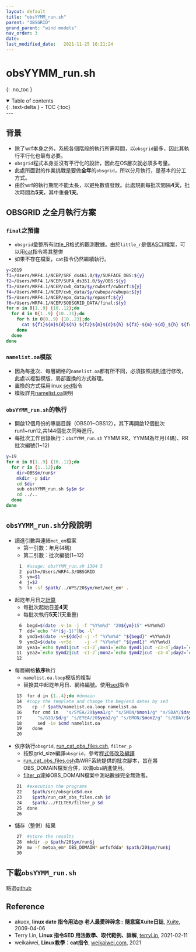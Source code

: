 ```yaml
---
layout: default
title: "obsYYMM_run.sh"
parent: "OBSGRID"
grand_parent: "wind models"
nav_order: 3
date:               
last_modified_date:   2021-11-25 16:21:24
---
```


# obsYYMM_run.sh

{: .no_toc }

<details open markdown="block">
  <summary>
    Table of contents
  </summary>
  {: .text-delta }
- TOC
{:toc}
</details>
---

## 背景
- 除了wrf本身之外，系統各個階段的執行所需時間，以`obsgrid`最多，因此其執行平行化也最有必要。
- `obsgrid`程式本身並沒有平行化的設計，因此在OS層次就必須多考量。
- 此處所面對的作業挑戰是要做**全年**的`obsgrid`，所以分月執行，是基本的分工方式。
- 由於wrf的執行期間不能太長，以避免數值發散。此處規劃每批次間隔**4天**，批次時間為**5天**，其中重疊**1天**。

## OBSGRID 之全月執行方案

### `final`之預備
- `obsgrid`彙整所有[little_R](https://www2.mmm.ucar.edu/wrf/users/wrfda/OnlineTutorial/Help/littler.html)格式的觀測數據。由於`little_r`是個[ASCII](https://zh.wikipedia.org/wiki/ASCII)檔案，可以用[cat](https://weikaiwei.com/linux/cat-command/)指令將其整併
- 如果不存在檔案，`cat`指令仍然繼續執行。

```bash
y=2019
f1=/Users/WRF4.1/NCEP/SRF_ds461.0/$y/SURFACE_OBS:${y}
f2=/Users/WRF4.1/NCEP/SUPA_ds351.0/$y/OBS:${y}
f3=/Users/WRF4.1/NCEP/cwb_data/$y/cwbsrf/cwbsrf:${y}
f4=/Users/WRF4.1/NCEP/cwb_data/$y/cwbupa/cwbupa:${y}
f5=/Users/WRF4.1/NCEP/epa_data/$y/epasrf:${y}
f6=/Users/WRF4.1/NCEP/SOBSGRID_DATA/final:${y}
for m in 0{1..9} {10..12};do
  for d in 0{1..9} {10..31};do
    for h in 0{0..9} {10..23};do
      cat ${f1}${m}${d}${h} ${f2}${m}${d}${h} ${f3}-${m}-${d}_${h} ${f4}-${m}-${d}_${h} ${f5}-${m}-${d}_${h} > ${f6}-${m}-${d}_${h}
    done
  done
done
```

### `namelist.oa`模版
- 因為每批次、每層網格的`namelist.oa`都有所不同，必須按照規則進行修改，此處以複製模版、局部置換的方式辦理。
- 置換的方式採用linux [sed](https://terryl.in/zh/linux-sed-command/)指令
- 模版詳見[namelist.oa](https://sinotec2.github.io/jtd/docs/wind_models/OBSGRID/namelist.oa/)說明

### `obsYYMM_run.sh`的執行
- 開啟12個月份的專屬目錄（OBS01~OBS12），其下再開啟12個批次run1~run12,共144個批次同時進行。
- 每批次工作目錄執行：`obsYYMM_run.sh` YYMM RR，YYMM為年月(4碼)、RR批次編號(1~12)

```bash
y=19
for m in 0{1..9} {10..12};do
  for r in {1..12};do
    dir=OBS$m/run$r
    mkdir -p $dir
    cd $dir
    sub obsYYMM_run.sh $y$m $r
    cd ../..
  done
done
```

## `obsYYMM_run.sh`分段說明
- 讀進引數與連結`met_em`檔案
  - 第一引數：年月(4碼)
  - 第二引數：批次編號(1~12)

```bash
     1	#usage: obsYYMM_run.sh 1304 5
     2	path=/Users/WRF4.3/OBSGRID
     3	ym=$1
     4	j=$2
     5	ln -sf $path/../WPS/20$ym/met/met_em* .
```

- 起訖年月日之[計算](https://blog.xuite.net/akuox/linux/23200246-linux+date+%E6%8C%87%E4%BB%A4+%E7%94%A8%E6%B3%95)
  - 每批次起始日差**4天**
  - 每批次執行**5天**(1天重疊)

```bash
     6	begd=$(date -v-1m -j -f "%Y%m%d" "20${ym}15" +%Y%m%d)
     7	dd=`echo "4*($j-1)"|bc -l`
     8	ymd1=$(date -v+${dd}d -j -f "%Y%m%d" "${begd}" +%Y%m%d)
     9	ymd2=$(date -v+5d     -j -f "%Y%m%d" "${ymd1}" +%Y%m%d)
    10	yea1=`echo $ymd1|cut -c1-2`;mon1=`echo $ymd1|cut -c3-4`;day1=`echo $ymd1|cut -c5-6`
    11	yea2=`echo $ymd2|cut -c1-2`;mon2=`echo $ymd2|cut -c3-4`;day2=`echo $ymd2|cut -c5-6`
    12	
```

- 每層網格**依序**執行
  - `namelist.oa.loop`模版的複製
  - 替換其中起訖年月日、網格編號。使用[sed](https://terryl.in/zh/linux-sed-command/)指令

```bash
    13	for d in {1..4};do #domain
    14	#copy the template and change the beg/end dates by sed
    15	  cp -f $path/namelist.oa.loop namelist.oa
    16	  for cmd in   "s/SYEA/20$yea1/g" "s/SMON/$mon1/g" "s/SDAY/$day1/g" \
    17	    "s/GID/$d/g" "s/EYEA/20$yea2/g" "s/EMON/$mon2/g" "s/EDAY/$day2/g";do
    18	    sed -ie $cmd namelist.oa
    19	  done
    20	
```

- 依序執行`obsgrid`, [run_cat_obs_files.csh](https://raw.githubusercontent.com/wrf-model/OBSGRID/master/run_cat_obs_files.csh), `filter_p`
  - 按照grid_size編譯`obsgrid`，參考[程式修改及編譯](https://sinotec2.github.io/jtd/docs/wind_models/OBSGRID/程式修改及編譯/)
  - [run_cat_obs_files.csh](https://raw.githubusercontent.com/wrf-model/OBSGRID/master/run_cat_obs_files.csh)為WRF系統提供的批次腳本，旨在將OBS_DOMAIN檔案合併，以備obs納進使用。
  - [filter_p]()濾掉OBS_DOMAIN檔案中測站數據完全無效者。

```bash
    21	#execution the programs
    22	  $path/src/obsgrid$d.exe
    23	  $path/run_cat_obs_files.csh $d
    24	  $path/../FILTER/filter_p $d
    25	done
    26	
```

- 儲存（整併）結果

```bash
    27	#store the results
    28	mkdir -p $path/20$ym/run$j
    29	mv -f metoa_em* OBS_DOMAIN* wrfsfdda* $path/20$ym/run$j
    30	
```

## 下載`obsYYMM_run.sh`
點選[github](https://raw.githubusercontent.com/sinotec2/jtd/main/docs/wind_models/OBSGRID/obsYYMM_run.sh)

## Reference
- akuox, **linux date 指令用法@ 老人最愛碎碎念:: 隨意窩Xuite日誌**, [Xuite](https://blog.xuite.net/akuox/linux/23200246-linux+date+%E6%8C%87%E4%BB%A4+%E7%94%A8%E6%B3%95), 2009-04-06
- Terry Lin, **Linux 指令SED 用法教學、取代範例、詳解**, [terryl.in](https://terryl.in/zh/linux-sed-command/),	2021-02-11 
- weikaiwei, **Linux教學：cat指令**, [weikaiwei.com](https://weikaiwei.com/linux/cat-command/), 2021